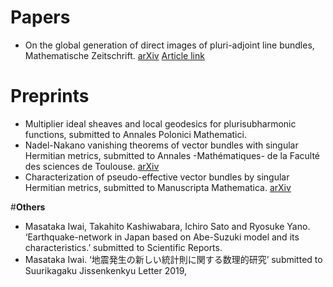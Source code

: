 # **Papers**

- On the global generation of direct images of pluri-adjoint line bundles, Mathematische Zeitschrift. [arXiv](https://arxiv.org/abs/1712.06293) [Article link](https://link.springer.com/article/10.1007/s00209-019-02266-0)


# **Preprints**
- Multiplier ideal sheaves and local geodesics for plurisubharmonic functions, submitted to Annales Polonici Mathematici.
- Nadel-Nakano vanishing theorems of vector bundles with singular Hermitian metrics, submitted to Annales -Mathématiques- de la Faculté des sciences de Toulouse. [arXiv](https://arxiv.org/abs/1802.01794)
- Characterization of pseudo-effective vector bundles by singular Hermitian metrics, submitted to Manuscripta Mathematica. [arXiv](https://arxiv.org/abs/1804.02146)

#**Others**
- Masataka Iwai, Takahito Kashiwabara, Ichiro Sato and Ryosuke Yano. ‘Earthquake-network in Japan based on Abe-Suzuki model and its characteristics.’ submitted to Scientific Reports.
- Masataka Iwai. ‘地震発生の新しい統計則に関する数理的研究’ submitted to Suurikagaku Jissenkenkyu Letter 2019,

